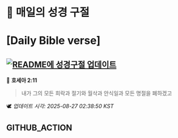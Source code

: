 # 🙏 매일의 성경 구절
# [Daily Bible verse]
## [![README에 성경구절 업데이트](https://github.com/DONGSUKA/first_test/actions/workflows/update-readme-bible.yml/badge.svg)](https://github.com/DONGSUKA/first_test/actions/workflows/update-readme-bible.yml)
<!-- START_BIBLE_VERSE -->
📖 **호세아 2:11**
> 내가 그의 모든 희락과 절기와 월삭과 안식일과 모든 명절을 폐하겠고

🕊️ _업데이트 시각: 2025-08-27 02:38:50 KST_
  <!-- END_BIBLE_VERSE -->
## GITHUB_ACTION
